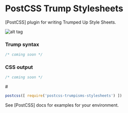 PostCSS Trump Stylesheets
=========================

[PostCSS] plugin for writing Trumped Up Style Sheets.

![alt tag](https://tse2.mm.bing.net/th?id=OIP.M651dfe762a5130c7cbfef1031848d7c3H1&pid=15.1)

### Trump syntax

```css
/* coming soon */
```

### CSS output

```css
/* coming soon */
```

\#

```js
postcss([ require('postcss-trumpisms-stylesheets') ])
```

See [PostCSS] docs for examples for your environment.
